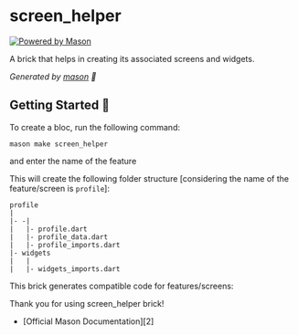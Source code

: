 # screen_helper

[![Powered by Mason](https://img.shields.io/endpoint?url=https%3A%2F%2Ftinyurl.com%2Fmason-badge)](https://github.com/felangel/mason)

A brick that helps in creating its associated screens and widgets.

_Generated by [mason][1] 🧱_

## Getting Started 🚀

To create a bloc, run the following command:

    mason make screen_helper

and enter the name of the feature

This will create the following folder structure [considering the name of the feature/screen is `profile`]:

    profile
    |
    |- -|
    |   |- profile.dart
    |   |- profile_data.dart
    |   |- profile_imports.dart
    |- widgets
    |   |
    |   |- widgets_imports.dart
    

This brick generates compatible code for features/screens:

Thank you for using screen_helper brick!

- [Official Mason Documentation][2]

[1]: https://github.com/felangel/mason
